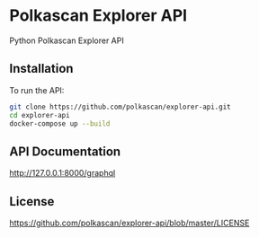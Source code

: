 # Polkascan Explorer API
Python Polkascan Explorer API

## Installation
To run the API:

```bash
git clone https://github.com/polkascan/explorer-api.git
cd explorer-api
docker-compose up --build
```

## API Documentation
http://127.0.0.1:8000/graphql

## License
https://github.com/polkascan/explorer-api/blob/master/LICENSE
